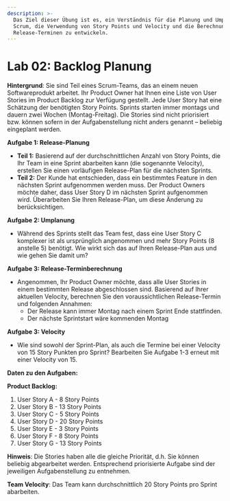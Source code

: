 ```yaml
---
description: >-
  Das Ziel dieser Übung ist es, ein Verständnis für die Planung und Umplanung in
  Scrum, die Verwendung von Story Points und Velocity und die Berechnung von
  Release-Terminen zu entwickeln.
---
```


# Lab 02: Backlog Planung

**Hintergrund**: Sie sind Teil eines Scrum-Teams, das an einem neuen Softwareprodukt arbeitet. Ihr Product Owner hat Ihnen eine Liste von User Stories im Product Backlog zur Verfügung gestellt. Jede User Story hat eine Schätzung der benötigten Story Points. Sprints starten immer montags und dauern zwei Wochen (Montag-Freitag). Die Stories sind nicht priorisiert bzw. können sofern in der Aufgabenstellung nicht anders genannt – beliebig eingeplant werden.

**Aufgabe 1: Release-Planung**

* **Teil 1:** Basierend auf der durchschnittlichen Anzahl von Story Points, die Ihr Team in eine Sprint abarbeiten kann (die sogenannte Velocity), erstellen Sie einen vorläufigen Release-Plan für die nächsten Sprints.
* **Teil 2:** Der Kunde hat entschieden, dass ein bestimmtes Feature in den nächsten Sprint aufgenommen werden muss. Der Product Owners möchte daher, dass User Story D im nächsten Sprint aufgenommen wird. Überarbeiten Sie Ihren Release-Plan, um diese Änderung zu berücksichtigen.

**Aufgabe 2: Umplanung**

* Während des Sprints stellt das Team fest, dass eine User Story C komplexer ist als ursprünglich angenommen und mehr Story Points (8 anstelle 5) benötigt. Wie wirkt sich das auf Ihren Release-Plan aus und wie gehen Sie damit um?

**Aufgabe 3: Release-Terminberechnung**

* Angenommen, Ihr Product Owner möchte, dass alle User Stories in einem bestimmten Release abgeschlossen sind. Basierend auf Ihrer aktuellen Velocity, berechnen Sie den voraussichtlichen Release-Termin und folgenden Annahmen:
  * Der Release kann immer Montag nach einem Sprint Ende stattfinden.
  * Der nächste Sprintstart wäre kommenden Montag

**Aufgabe 3: Velocity**

* Wie sind sowohl der Sprint-Plan, als auch die Termine bei einer Velocity von 15 Story Punkten pro Sprint? Bearbeiten Sie Aufgabe 1-3 erneut mit einer Velocity von 15.&#x20;

**Daten zu den Aufgaben:**&#x20;

**Product Backlog:**

1. User Story A - 8 Story Points
2. User Story B - 13 Story Points
3. User Story C - 5 Story Points
4. User Story D - 20 Story Points
5. User Story E - 3 Story Points
6. User Story F - 8 Story Points
7. User Story G - 13 Story Points

**Hinweis**: Die Stories haben alle die gleiche Priorität, d.h. Sie können beliebig abgearbeitet werden. Entsprechend priorisierte Aufgabe sind der jeweiligen Aufgabenstellung zu entnehmen.&#x20;

**Team Velocity**: Das Team kann durchschnittlich 20 Story Points pro Sprint abarbeiten.



